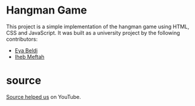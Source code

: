 # Hangman Game

This project is a simple implementation of the hangman game using HTML, CSS and JavaScript.
It was built as a university project by the following contributors:

- [Eya Beldi](https://github.com/beldi5)
- [Iheb Meftah](https://github.com/ihebmeftah)

# source
[Source helped us](https://www.youtube.com/watch?v=ZFb_eaYtWwY) on YouTube.

